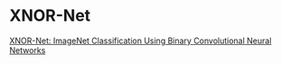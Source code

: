# XNOR-Net
[XNOR-Net: ImageNet Classification Using Binary Convolutional Neural Networks](https://arxiv.org/pdf/1603.05279.pdf)
